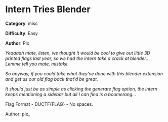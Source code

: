 Intern Tries Blender
============

**Category**: misc

**Difficulty**: Easy

**Author**: Pix

_Yeaaaah mate, listen, we thought it would be cool to give out little 3D printed flags last year, so we had the intern take a crack at blender.. Lemme tell you mate, mistake._

  _So anyway, if you could take what they've done with this blender extension and get us our old flag back that'd be great._

  _It should just be as simple as clicking the generate flag option, the intern keeps mentioning a sidebar but all I can find is a boomerang..._


  Flag Format - DUCTF{FLAG} - No spaces.
  
  Author: pix_
